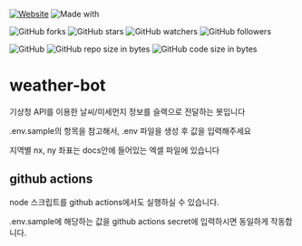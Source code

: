 [![Website](https://img.shields.io/website-up-down-green-red/http/shields.io.svg?label=elky-essay)](https://elky84.github.io)
![Made with](https://img.shields.io/badge/made%20with-JavaScript-blue.svg)

![GitHub forks](https://img.shields.io/github/forks/elky84/weather-bot.svg?style=social&label=Fork)
![GitHub stars](https://img.shields.io/github/stars/elky84/weather-bot.svg?style=social&label=Stars)
![GitHub watchers](https://img.shields.io/github/watchers/elky84/weather-bot.svg?style=social&label=Watch)
![GitHub followers](https://img.shields.io/github/followers/elky84.svg?style=social&label=Follow)

![GitHub](https://img.shields.io/github/license/mashape/apistatus.svg)
![GitHub repo size in bytes](https://img.shields.io/github/repo-size/elky84/weather-bot.svg)
![GitHub code size in bytes](https://img.shields.io/github/languages/code-size/elky84/weather-bot.svg)

# weather-bot

기상청 API를 이용한 날씨/미세먼지 정보를 슬랙으로 전달하는 봇입니다

.env.sample의 항목을 참고해서, .env 파일을 생성 후 값을 입력해주세요

지역별 nx, ny 좌표는 docs안에 들어있는 엑셀 파일에 있습니다

## github actions

node 스크립트를 github actions에서도 실행하실 수 있습니다.

.env.sample에 해당하는 값을 github actions secret에 입력하시면 동일하게 작동합니다.
